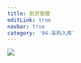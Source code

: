 ```yaml
---
title: 到货管理
editLink: true
navbar: true
category: '04-采购入库'
---
```


![](https://img.springlearn.cn/blog/30b59e08e1427ad8f1bb46ba59717489.png)
